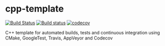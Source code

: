 # cpp-template
[![Build Status](https://travis-ci.org/foolish314159/cpp-template.svg?branch=master)](https://travis-ci.org/foolish314159/cpp-template)
[![Build status](https://ci.appveyor.com/api/projects/status/2nid49q2aqyf5u5w/branch/master?svg=true)](https://ci.appveyor.com/project/foolish314159/cpp-template/branch/master)
[![codecov](https://codecov.io/gh/foolish314159/cpp-template/branch/master/graph/badge.svg)](https://codecov.io/gh/foolish314159/cpp-template)

C++ template for automated builds, tests and continuous integration using CMake, GoogleTest, Travis, AppVeyor and Codecov
